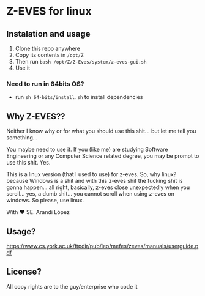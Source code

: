 # Z-EVES for linux

## Instalation and usage

1. Clone this repo anywhere
2. Copy its contents in `/opt/Z`
3. Then run `bash /opt/Z/Z-Eves/system/z-eves-gui.sh`
4. Use it

### Need to run in 64bits OS?

- run `sh 64-bits/install.sh` to install dependencies

## Why Z-EVES??

Neither I know why or for what you should use this shit... but let me tell you something...

You maybe need to use it. If you (like me) are studying Software Engineering or any Computer Science related degree, you may be prompt to use this shit. Yes.

This is a linux version (that I used to use) for z-eves. So, why linux? because Windows is a shit and with this z-eves shit the fucking shit is gonna happen... all right, basically, z-eves close unexpectedly when you scroll... yes, a dumb shit... you cannot scroll when using z-eves on windows. So please, use linux.

With :heart: SE. Arandi López


## Usage?

https://www.cs.york.ac.uk/ftpdir/pub/leo/mefes/zeves/manuals/userguide.pdf

## License?
All copy rights are to the guy/enterprise who code it

